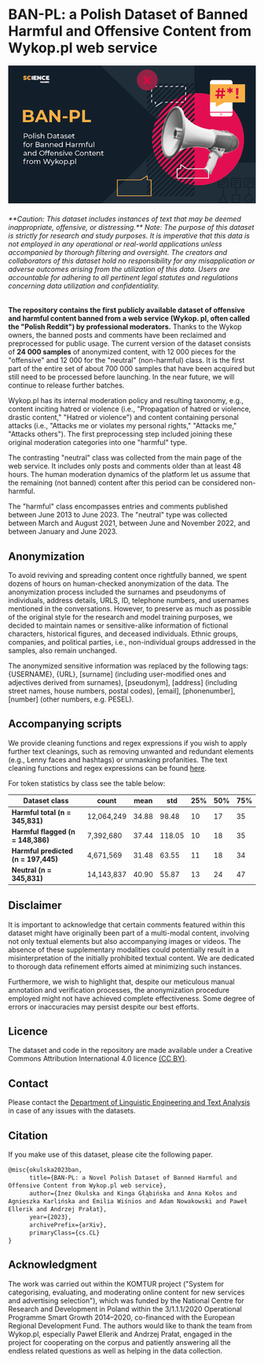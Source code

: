 # BAN-PL: a Polish Dataset of Banned Harmful and Offensive Content from Wykop.pl web service

![Thumbnail](https://github.com/ZILiAT-NASK/BAN-PL/blob/main/imgs/thumbnail.png)

<h6> **Caution: This dataset includes instances of text that may be deemed inappropriate, offensive, or distressing.**
Note: The purpose of this dataset is strictly for research and study purposes. It is imperative that this data is not employed in any operational or real-world applications unless accompanied by thorough filtering and oversight. The creators and collaborators of this dataset hold no responsibility for any misapplication or adverse outcomes arising from the utilization of this data. Users are accountable for adhering to all pertinent legal statutes and regulations concerning data utilization and confidentiality. </h6>

**The repository contains the first publicly available dataset of offensive and harmful content banned from a web service (Wykop. pl, often called the "Polish Reddit") by professional moderators.** Thanks to the Wykop owners, the banned posts and comments have been reclaimed and preprocessed for public usage. The current version of the dataset consists of **24 000 samples** of anonymized content, with 12 000 pieces for the "offensive" and 12 000 for the "neutral" (non-harmful) class. It is the first part of the entire set of about 700 000 samples that have been acquired but still need to be processed before launching. In the near future, we will continue to release further batches.

Wykop.pl has its internal moderation policy and resulting taxonomy, e.g., content inciting hatred or violence (i.e., "Propagation of hatred or violence, drastic content," "Hatred or violence") and content containing personal attacks (i.e., "Attacks me or violates my personal rights," "Attacks me," "Attacks others"). The first preprocessing step included joining these original moderation categories into one "harmful" type. 

The contrasting "neutral" class was collected from the main page of the web service. It includes only posts and comments older than at least 48 hours. The human moderation dynamics of the platform let us assume that the remaining (not banned) content after this period can be considered non-harmful.  

The "harmful" class encompasses entries and comments published between June 2013 to June 2023. The "neutral" type was collected between March and August 2021, between June and November 2022, and between January and June 2023.

## Anonymization

To avoid reviving and spreading content once rightfully banned, we spent dozens of hours on human-checked anonymization of the data. The anonymization process included the surnames and pseudonyms of individuals, address details, URLS, ID, telephone numbers, and usernames mentioned in the conversations. 
However, to preserve as much as possible of the original style for the research and model training purposes, we decided to maintain names or sensitive-alike information of fictional characters, historical figures, and deceased individuals. Ethnic groups, companies, and political parties, i.e., non-individual groups addressed in the samples, also remain unchanged.  

The anonymized sensitive information was replaced by the following tags: {USERNAME}, {URL}, [surname] (including user-modified ones and adjectives derived from surnames), [pseudonym], [address] (including street names, house numbers, postal codes), [email], [phonenumber], [number] (other numbers, e.g. PESEL). 

## Accompanying scripts 

We provide cleaning functions and regex expressions if you wish to apply further text cleanings, such as removing unwanted and redundant elements (e.g., Lenny faces and hashtags) or unmasking profanities. The text cleaning functions and regex expressions can be found [here](https://github.com/ZILiAT-NASK/BAN-PL/tree/main/src/utils.py).

For token statistics by class see the table below:

| Dataset class                                       | count        | mean   | std    | 25% | 50% | 75% |
|-----------------------------------------------------|--------------|--------|--------|-----|-----|-----|
| **Harmful total (n = 345,831)**                     | 12,064,249   | 34.88  | 98.48  | 10  | 17  | 35  |
| **Harmful flagged (n = 148,386)**                   | 7,392,680    | 37.44  | 118.05 | 10  | 18  | 35  |
| **Harmful predicted (n = 197,445)**                 | 4,671,569    | 31.48  | 63.55  | 11  | 18  | 34  |
| **Neutral (n = 345,831)**                           | 14,143,837   | 40.90  | 55.87  | 13  | 24  | 47  |


## Disclaimer
It is important to acknowledge that certain comments featured within this dataset might have originally been part of a multi-modal content, involving not only textual elements but also accompanying images or videos. The absence of these supplementary modalities could potentially result in a misinterpretation of the initially prohibited textual content. We are dedicated to thorough data refinement efforts aimed at minimizing such instances.

Furthermore, we wish to highlight that, despite our meticulous manual annotation and verification processes, the anonymization procedure employed might not have achieved complete effectiveness. Some degree of errors or inaccuracies may persist despite our best efforts.

## Licence
The dataset and code in the repository are made available under a Creative Commons Attribution International 4.0 licence [(CC BY)](https://creativecommons.org/licenses/by/4.0/).

## Contact
Please contact the [Department of Linguistic Engineering and Text Analysis](mailto:ziliat@nask.pl?subject=[GitHub]%20BAN-PL%20Dataset) in case of any issues with the datasets.

## Citation
If you make use of this dataset, please cite the following paper.

```
@misc{okulska2023ban,
      title={BAN-PL: a Novel Polish Dataset of Banned Harmful and Offensive Content from Wykop.pl web service}, 
      author={Inez Okulska and Kinga Głąbińska and Anna Kołos and Agnieszka Karlińska and Emilia Wiśnios and Adam Nowakowski and Paweł Ellerik and Andrzej Prałat},
      year={2023},
      archivePrefix={arXiv},
      primaryClass={cs.CL}
}
```

## Acknowledgment
The work was carried out within the KOMTUR project ("System for categorising, evaluating, and moderating online content for new services and advertising selection"), which was funded by the National Centre for Research and Development in Poland within the 3/1.1.1/2020 Operational Programme Smart Growth 2014–2020, co-financed with the European Regional Development Fund. 
The authors would like to thank the team from Wykop.pl, especially Paweł Ellerik and Andrzej Prałat, engaged in the project for cooperating on the corpus and patiently answering all the endless related questions as well as helping in the data collection.




